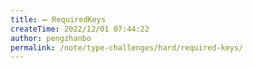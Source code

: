 ```yaml
---
title: ➖ RequiredKeys
createTime: 2022/12/01 07:44:22
author: pengzhanbo
permalink: /note/type-challenges/hard/required-keys/
---
```

